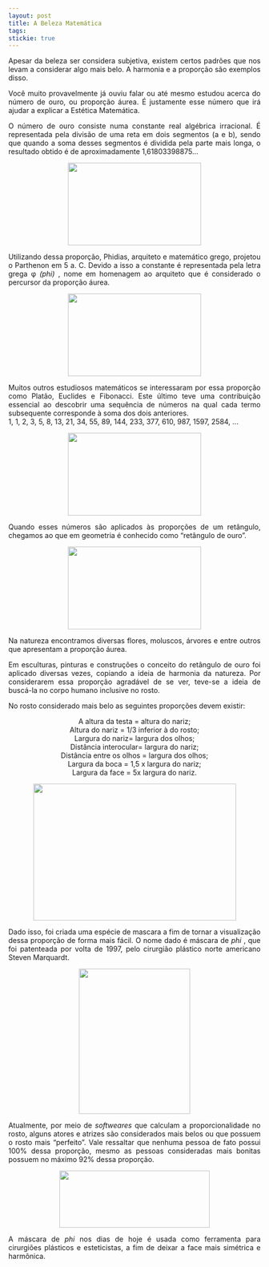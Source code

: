 ```yaml
---
layout: post
title: A Beleza Matemática
tags: 
stickie: true
---
```

<p align="justify">
Apesar da beleza ser considera subjetiva, existem certos padrões que nos levam a considerar algo mais belo. A harmonia e a proporção são exemplos disso.
</p>
<p align="justify">
Você muito provavelmente já ouviu falar ou até mesmo estudou acerca do número de ouro, ou proporção áurea. É justamente esse número que irá ajudar a explicar a Estética Matemática.
</p>
<p align="justify">
O número de ouro consiste numa constante real algébrica irracional. É representada pela divisão de uma reta em dois segmentos (a e b), sendo que quando a soma desses segmentos é dividida pela parte mais longa, o resultado obtido é de aproximadamente 1,61803398875...
</p>

<p align="center">
  <img width="266" height="165" src="https://www.significados.com.br/foto/proporcao-aurea-significados-novo.jpg">
</p>

<p align="justify">
Utilizando dessa proporção, Phidias, arquiteto e matemático grego, projetou o Parthenon em 5 a. C. Devido a isso a constante é representada pela letra grega φ <em> (phi) </em>, nome em homenagem ao arquiteto que é considerado o percursor da proporção áurea.


<p align="center">
  <img width="266" height="165" src="https://i.pinimg.com/originals/b4/b0/ce/b4b0cef4e76387f0f65cdb4f9f50402f.jpg">
</p>

<p align="justify">
Muitos outros estudiosos matemáticos se interessaram por essa proporção como Platão, Euclides e Fibonacci. Este último teve uma contribuição essencial ao descobrir uma sequência de números na qual cada termo subsequente corresponde à soma dos dois anteriores. <br/>
1, 1, 2, 3, 5, 8, 13, 21, 34, 55, 89, 144, 233, 377, 610, 987, 1597, 2584, ...
</p>

<p align="center">
  <img width="266" height="165" src="https://babyforex.ru/images/babyforex/2019/posledovatelnost-fibonachchi1.jpg">
</p>

<p align="justify">
Quando esses números são aplicados às proporções de um retângulo, chegamos ao que em geometria é conhecido como “retângulo de ouro”.
</p>

<p align="center">
  <img width="266" height="165" src="https://th.bing.com/th/id/R3c16556efa595d0d0def141b90b28607?rik=d7PNgPsk9BaWbA&riu=http%3a%2f%2fcincoporoito.com%2fwp-content%2fuploads%2f2016%2f07%2fAurea_02.png&ehk=TsbyaLFQ9ZL%2bejR9D2nhgQx0mczZn8mrWRONEOcjYWU%3d&risl=&pid=ImgRaw">
</p>

<p align="justify">
Na natureza encontramos diversas flores, moluscos, árvores e entre outros que apresentam a proporção áurea.
</p>

<p align="justify">
Em esculturas, pinturas e construções o conceito do retângulo de ouro foi aplicado diversas vezes, copiando a ideia de harmonia da natureza.
Por considerarem essa proporção agradável de se ver, teve-se a ideia de buscá-la no corpo humano inclusive no rosto.

No rosto considerado mais belo as seguintes proporções devem existir:
</p>

<p align="center">
A altura da testa = altura do nariz; <br>
Altura do nariz = 1/3 inferior à do rosto; <br>
Largura do nariz= largura dos olhos; <br>
Distância interocular= largura do nariz; <br>
Distância entre os olhos = largura dos olhos; <br>
Largura da boca = 1,5 x largura do nariz; <br>
Largura da face = 5x largura do nariz. <br/>
</p>

<p align="center">
  <img width="405" height="273" src="https://5b0988e595225.cdn.sohucs.com/images/20191218/f1b4272022764623a0b3497594f40a5a.jpeg">
</p>

<p align="justify">
Dado isso, foi criada uma espécie de mascara a fim de tornar a visualização dessa proporção de forma mais fácil. O nome dado é máscara de <em> phi </em>, que foi patenteada por volta de 1997, pelo cirurgião plástico norte americano Steven Marquardt.
</p>

<p align="center">
  <img width="222" height="290" src="https://i.pinimg.com/originals/f4/76/94/f4769440c4528755bb7a31c290bfad80.png">
</p>

<p align="justify">
Atualmente, por meio de <em> softweares </em> que calculam a proporcionalidade no rosto, alguns atores e atrizes são considerados mais belos ou que possuem o rosto mais “perfeito”. Vale ressaltar que nenhuma pessoa de fato possui 100% dessa proporção, mesmo as pessoas consideradas mais bonitas possuem no máximo 92% dessa proporção. 
</p>


<p align="center">
  <img width="300" height="114" src="http://saberviver.tv.br/wp-content/uploads/2015/05/jolie-mascara-propor%C3%A7%C3%A3o-aurea.jpg">
</p>


<p align="justify">
A máscara de <em> phi </em> nos dias de hoje é usada como ferramenta para cirurgiões plásticos e esteticistas, a fim de deixar a face mais simétrica e harmônica.
</p>
